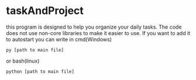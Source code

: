 # taskAndProject
 
this program is designed to help you organize your daily tasks.
The code does not use non-core libraries to make it easier to use. 
If you want to add it to autostart you can write in cmd(Windows)

``` py [path to main file] ``` 

or bash(linux)

``` python [path to main file] ```
